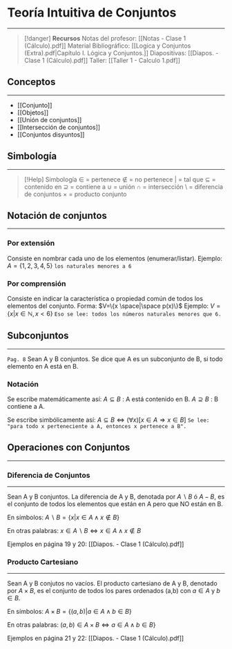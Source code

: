 # Teoría Intuitiva de Conjuntos
***

> [!danger]  **Recursos**
> Notas del profesor: [[Notas - Clase 1 (Cálculo).pdf]]
> Material Bibliográfico: [[Logica y Conjuntos (Extra).pdf|Capítulo I. Lógica y Conjuntos.]]
> Diapositivas: [[Diapos. - Clase 1 (Cálculo).pdf]]
> Taller: [[Taller 1 - Calculo 1.pdf]]
## Conceptos
***
- [[Conjunto]]
- [[Objetos]]
- [[Unión de conjuntos]]
- [[Intersección de conjuntos]]
- [[Conjuntos disyuntos]]
## Simbología
***
> [!Help] Simbología
> $\in$ = pertenece
> $\notin$ = no pertenece
> | = tal que
> $\subseteq$ = contenido en
> $\supseteq$ = contiene a
> $\cup$ = unión
> $\cap$ = intersección
> $\setminus$ = diferencia de conjuntos
> $\times$ = producto conjunto
## Notación de conjuntos
***
### Por extensión 
Consiste en nombrar cada uno de los elementos (enumerar/listar).
	Ejemplo: $A=\{1, 2, 3, 4,5\}$ `los naturales menores a 6`
### Por comprensión
Consiste en indicar la  característica o propiedad común de todos los elementos del conjunto.
	Forma: $V=\{x \space|\space p(x)\}$
	Ejemplo: $V=\{x|x\in \mathbb{N},x<6\}$
	`Eso se lee: todos los números naturales menores que 6.`
## Subconjuntos
***
`Pag. 8`
Sean A y B conjuntos. Se dice que A es un subconjunto de B, si todo elemento en A está en B.
### Notación
Se escribe matemáticamente así:
	$A\subseteq B$ : A está contenido en B.
	$A\supseteq B$ : B contiene a A.

Se escribe simbólicamente así:
	$A\subseteq B \Leftrightarrow (\forall x)[x \in A \Rightarrow x \in B]$ 
	`Se lee: "para todo x perteneciente a A, entonces x pertenece a B".`
## Operaciones con Conjuntos
***
### Diferencia de Conjuntos
***
Sean A y B conjuntos. La diferencia de A y B, denotada por $A \backslash B$ ó $A-B$, es el conjunto de todos los elementos que están en A pero que NO están en B.

En símbolos:
$A \backslash B =\{x|x \in A \land x \notin B \}$

En otras palabras:
$x \in A \backslash B \iff x \in A \land x \notin B$

Ejemplos en página 19 y 20: [[Diapos. - Clase 1 (Cálculo).pdf]]
### Producto Cartesiano
***
Sean A y B conjutos no vacíos. El producto cartesiano de A y B, denotado por $A \times B$, es el conjunto de todos los pares ordenados (a,b) con $a \in A$ y $b \in B$.

En símbolos:
$A \times B = \{(a,b)|a \in A \land b \in B \}$

En otras palabras:
$(a,b) \in A \times B \iff a \in A \land b \in B \}$

Ejemplos en página 21 y 22: [[Diapos. - Clase 1 (Cálculo).pdf]]